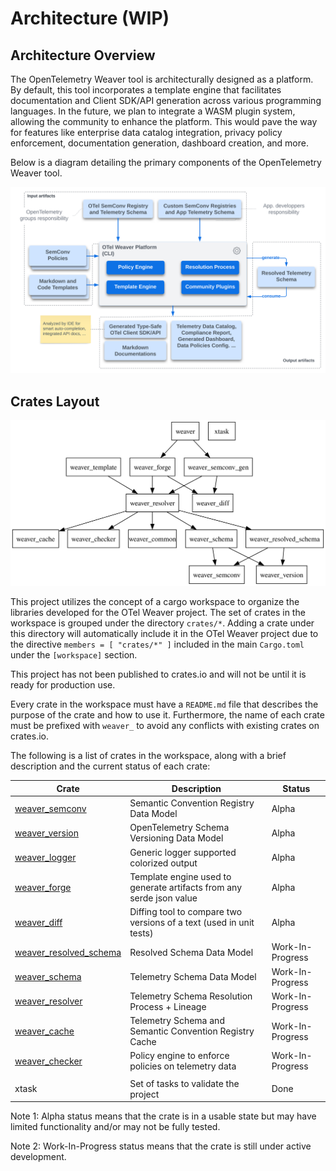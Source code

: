 # Architecture (WIP)

## Architecture Overview

The OpenTelemetry Weaver tool is architecturally designed as a platform. By default, this
tool incorporates a template engine that facilitates documentation and Client SDK/API
generation across various programming languages. In the future, we plan to integrate a
WASM plugin system, allowing the community to enhance the platform. This would
pave the way for features like enterprise data catalog integration, privacy policy enforcement,
documentation generation, dashboard creation, and more.

Below is a diagram detailing the primary components of the OpenTelemetry Weaver tool.

![OpenTelemetry Weaver Platform](images/otel-weaver-platform.svg)

## Crates Layout

![Dependencies](./images/dependencies.svg)

This project utilizes the concept of a cargo workspace to organize the
libraries developed for the OTel Weaver project. The set of crates in the
workspace is grouped under the directory `crates/*`. Adding a crate under this
directory will automatically include it in the OTel Weaver project due to the
directive `members = [ "crates/*" ]` included in the main `Cargo.toml` under the
`[workspace]` section.

This project has not been published to crates.io and will not be until it is
ready for production use.

Every crate in the workspace must have a `README.md` file that describes the
purpose of the crate and how to use it. Furthermore, the name of each crate
must be prefixed with `weaver_` to avoid any conflicts with existing crates on
crates.io.

The following is a list of crates in the workspace, along with a brief
description and the current status of each crate:

| Crate                                                              | Description                                                          | Status           |
|--------------------------------------------------------------------|----------------------------------------------------------------------|------------------|
| [weaver_semconv](/crates/weaver_semconv/README.md)                 | Semantic Convention Registry Data Model                              | Alpha            |
| [weaver_version](/crates/weaver_version/README.md)                 | OpenTelemetry Schema Versioning Data Model                           | Alpha            |
| [weaver_logger](/crates/weaver_logger/README.md)                   | Generic logger supported colorized output                            | Alpha            |
| [weaver_forge](/crates/weaver_forge/README.md)                     | Template engine used to generate artifacts from any serde json value | Alpha            |
| [weaver_diff](/crates/weaver_diff/README.md)                       | Diffing tool to compare two versions of a text (used in unit tests)  | Alpha            |
| [weaver_resolved_schema](/crates/weaver_resolved_schema/README.md) | Resolved Schema Data Model                                           | Work-In-Progress |
| [weaver_schema](/crates/weaver_schema/README.md)                   | Telemetry Schema Data Model                                          | Work-In-Progress |
| [weaver_resolver](/crates/weaver_resolver/README.md)               | Telemetry Schema Resolution Process + Lineage                        | Work-In-Progress |
| [weaver_cache](/crates/weaver_cache/README.md)                     | Telemetry Schema and Semantic Convention Registry Cache              | Work-In-Progress |
| [weaver_checker](/crates/weaver_checker/README.md)                 | Policy engine to enforce policies on telemetry data                  | Work-In-Progress |
|                                                                    |                                                                      |                  |
| xtask                                                              | Set of tasks to validate the project                                 | Done             |

Note 1: Alpha status means that the crate is in a usable state but may have
limited functionality and/or may not be fully tested.

Note 2: Work-In-Progress status means that the crate is still under active
development.